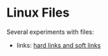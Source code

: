 # Linux Files

Several experiments with files:  
- links: [hard links and soft links](https://github.com/YuvalShaul/linux/blob/main/3-files/hard-and-soft-links.md)